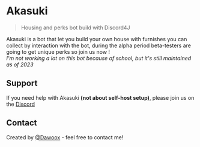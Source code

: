 # Akasuki
> Housing and perks bot build with Discord4J

Akasuki is a bot that let you build your own house with furnishes you can collect
by interaction with the bot, during the alpha period beta-testers are going 
to get unique perks so join us now ! <br>
_I'm not working a lot on this bot because of school, but it's still maintained as of 2023_

## Support
If you need help with Akasuki **(not about self-host setup)**, please join us on the [Discord](https://discord.com/invite/973paeN)

## Contact
Created by [@Dawoox](https://www.github.com/dawoox) - feel free to contact me!
